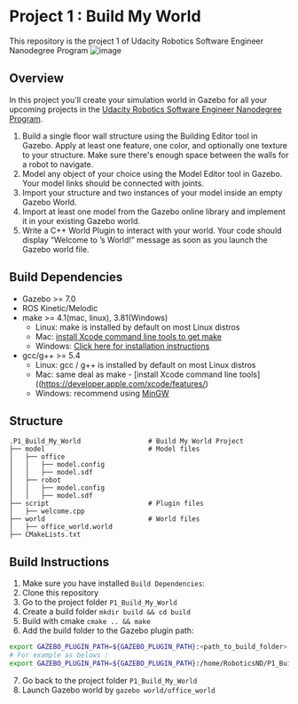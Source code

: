 # Project 1 : Build My World
This repository is the project 1 of Udacity Robotics Software Engineer Nanodegree Program
![image](https://user-images.githubusercontent.com/73100569/137704090-e30dbb05-466e-492c-b8d6-d8e052aa9b88.png)

## Overview
In this project you'll create your simulation world in Gazebo for all your upcoming projects in the [Udacity Robotics Software Engineer Nanodegree Program](https://www.udacity.com/course/robotics-software-engineer--nd209).

1. Build a single floor wall structure using the Building Editor tool in Gazebo. Apply at least one feature, one color, and optionally one texture to your structure. Make sure there's enough space between the walls for a robot to navigate.
2. Model any object of your choice using the Model Editor tool in Gazebo. Your model links should be connected with joints.
3. Import your structure and two instances of your model inside an empty Gazebo World.
4. Import at least one model from the Gazebo online library and implement it in your existing Gazebo world.
5. Write a C++ World Plugin to interact with your world. Your code should display “Welcome to ’s World!” message as soon as you launch the Gazebo world file.

## Build Dependencies  
* Gazebo >= 7.0  
* ROS Kinetic/Melodic  
* make >= 4.1(mac, linux), 3.81(Windows)
  * Linux: make is installed by default on most Linux distros
  * Mac: [install Xcode command line tools to get make](https://developer.apple.com/xcode/features/)
  * Windows: [Click here for installation instructions](http://gnuwin32.sourceforge.net/packages/make.htm)
* gcc/g++ >= 5.4
  * Linux: gcc / g++ is installed by default on most Linux distros
  * Mac: same deal as make - [install Xcode command line tools]((https://developer.apple.com/xcode/features/)
  * Windows: recommend using [MinGW](http://www.mingw.org/)

## Structure
```
.P1_Build_My_World                 # Build My World Project 
├── model                          # Model files 
│   ├── office
│   │   ├── model.config
│   │   ├── model.sdf
│   ├── robot
│   │   ├── model.config
│   │   ├── model.sdf
├── script                         # Plugin files 
│   ├── welcome.cpp
├── world                          # World files
│   ├── office_world.world
├── CMakeLists.txt
```

## Build Instructions
1. Make sure you have installed `Build Dependencies`:
2. Clone this repository
3. Go to the project folder `P1_Build_My_World`
4. Create a build folder `mkdir build && cd build`
5. Build with cmake `cmake .. && make`
6. Add the build folder to the Gazebo plugin path: 
```bash
export GAZEBO_PLUGIN_PATH=${GAZEBO_PLUGIN_PATH}:<path_to_build_folder>
# For example as belows : 
export GAZEBO_PLUGIN_PATH=${GAZEBO_PLUGIN_PATH}:/home/RoboticsND/P1_Build_My_World/build
```
7. Go back to the project folder `P1_Build_My_World`
8. Launch Gazebo world by `gazebo world/office_world`

